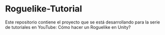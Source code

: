 # Roguelike-Tutorial
Este repositorio contiene el proyecto que se está desarrollando para la serie de tutoriales en YouTube: Cómo hacer un Roguelike en Unity?
